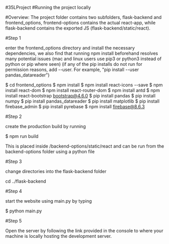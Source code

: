 #35LProject
#Running the project locally

#Overview:
The project folder contains two subfolders, flask-backend and frontend_options,
frontend-options contains the actual react-app, while flask-backend contains
the exported JS (flask-backend/static/react).

#Step 1

enter the frontend_options directory and install the necessary dependencies,
we also find that running npm install beforehand resolves many potential issues
(mac and linux users use pip3 or python3 instead of python or pip where seen)
(if any of the pip installs do not run for permission reasons, add --user. For example, "pip install --user pandas_datareader")

 $ cd frontend_options
 $ npm install
 $ npm install react-icons --save
 $ npm install react-dom
 $ npm install react-router-dom
 $ npm install antd
 $ npm install react-bootstrap bootstrap@4.6.0
 $ pip install pandas
 $ pip install numpy
 $ pip install pandas_datareader
 $ pip install matplotlib
 $ pip install firebase_admin
 $ pip install pyrebase
 $ npm install firebase@8.6.3

#Step 2

create the production build by running

$ npm run build

This is placed inside /backend-options/static/react
and can be run from the backend-options folder using a python file


#Step 3

change directories into the flask-backend folder

cd ../flask-backend

#Step 4

start the website using main.py by typing

$ python main.py

#Step 5

Open the server by following the link provided in the console to where your
machine is locally hosting the development server.
